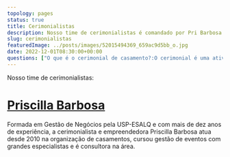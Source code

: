 ```yaml
---
topology: pages
status: true
title: Cerimonialistas
description: Nosso time de cerimonialistas é comandado por Pri Barbosa que possui mais de 10 anos de experiência na área.
slug: cerimonialistas
featuredImage: ../posts/images/52015494369_659ac9d5bb_o.jpg
date: 2022-12-01T08:30:00+00:00
questions: ["O que é o cerimonial de casamento?:O cerimonial é uma atividade sócio-cultural, que reúne protocolos tanto por meio da tradição, quanto por meio de declarações públicas para consagrar ritos da lei e celebrar o amor.","O que faz uma cerimonialista?:A cerimonialista é a profissional responsável por organizar os protocolos e atos da cerimônia do casamento, no caso de uma casamenteira. A profissional elabora previamente roteiros e cronogramas do evento. Ela é a responsável por conduzir o andamento do cortejo. É responsável pela direção geral, que envolve a acomodação, auxílio e orientação de todos os presentes."]
---
```


Nosso time de cerimonialistas:

# [Priscilla Barbosa](/priscilla-barbosa-cerimonialista)

Formada em Gestão de Negócios pela USP-ESALQ e com mais de dez anos de experiência, a cerimonialista e empreendedora Priscilla Barbosa atua desde 2010 na organização de casamentos, cursou gestão de eventos com grandes especialistas e é consultora na área.
